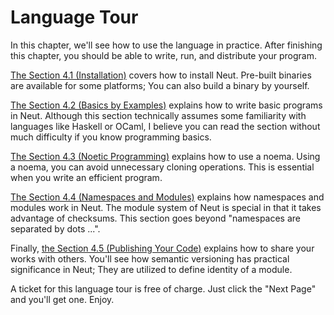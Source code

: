 # Language Tour

In this chapter, we'll see how to use the language in practice. After finishing this chapter, you should be able to write, run, and distribute your program.

[The Section 4.1 (Installation)](./installation.md) covers how to install Neut. Pre-built binaries are available for some platforms; You can also build a binary by yourself.

[The Section 4.2 (Basics by Examples)](./basics-by-examples.md) explains how to write basic programs in Neut. Although this section technically assumes some familiarity with languages like Haskell or OCaml, I believe you can read the section without much difficulty if you know programming basics.

[The Section 4.3 (Noetic Programming)](./noetic-programming.md) explains how to use a noema. Using a noema, you can avoid unnecessary cloning operations. This is essential when you write an efficient program.

[The Section 4.4 (Namespaces and Modules)](./namespaces-and-modules.md) explains how namespaces and modules work in Neut. The module system of Neut is special in that it takes advantage of checksums. This section goes beyond "namespaces are separated by dots ...".

Finally, [the Section 4.5 (Publishing Your Code)](./publishing-your-code.md) explains how to share your works with others. You'll see how semantic versioning has practical significance in Neut; They are utilized to define identity of a module.

A ticket for this language tour is free of charge. Just click the "Next Page" and you'll get one. Enjoy.
